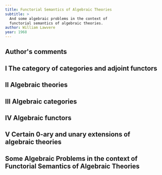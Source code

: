 ```yaml
---
title: Functorial Semantics of Algebraic Theories
subtitle: >
  And some algebraic problems in the context of
  functorial semantics of algebraic theories.
author: William Lawvere
year: 1968
---
```


## Author's comments

## I The category of categories and adjoint functors

## II Algebraic theories

## III Algebraic categories

## IV Algebraic functors

## V Certain 0-ary and unary extensions of algebraic theories

## Some Algebraic Problems in the context of Functorial Semantics of Algebraic Theories
